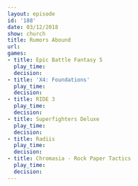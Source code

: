 ```yaml
---
layout: episode
id: '188'
date: 03/12/2018
show: church
title: Rumors Abound
url: 
games:
- title: Epic Battle Fantasy 5
  play_time: 
  decision: 
- title: 'X4: Foundations'
  play_time: 
  decision: 
- title: RIDE 3
  play_time: 
  decision: 
- title: Superfighters Deluxe
  play_time: 
  decision: 
- title: Radiis
  play_time: 
  decision: 
- title: Chromasia - Rock Paper Tactics
  play_time: 
  decision: 
---
```


